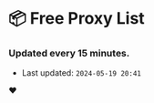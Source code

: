 # :package: Free Proxy List
### Updated every 15 minutes.

- Last updated: `2024-05-19 20:41`

:heart:
